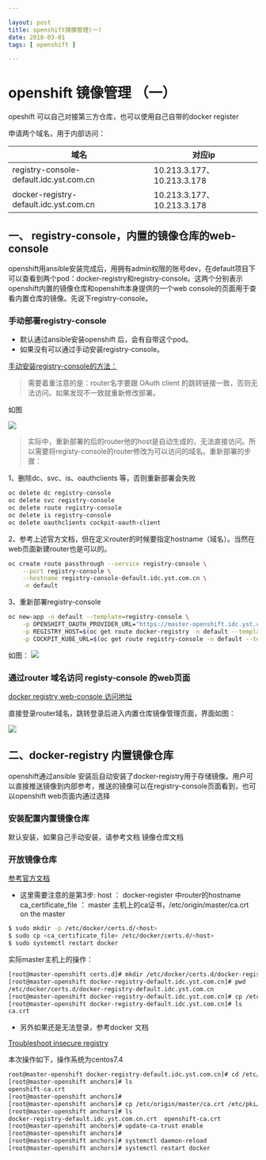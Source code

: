 ```yaml
---

layout: post
title: openshift镜像管理(一)
date: 2018-03-01
tags: [ openshift ]

---
```



#  openshift 镜像管理 （一）

opeshift 可以自己对接第三方仓库，也可以使用自己自带的docker register

申请两个域名，用于内部访问：

域名 | 对应ip |
----|-----|
registry-console-default.idc.yst.com.cn | 10.213.3.177、10.213.3.178
docker-registry-default.idc.yst.com.cn | 10.213.3.177、10.213.3.178



## 一、 registry-console，内置的镜像仓库的web-console

openshift用ansible安装完成后，用拥有admin权限的账号dev，在default项目下可以查看到两个pod：docker-registry和registry-console。这两个分别表示openshift内置的镜像仓库和openshift本身提供的一个web console的页面用于查看内置仓库的镜像。先说下registry-console。


### 手动部署registry-console

- 默认通过ansible安装openshift 后，会有自带这个pod。
- 如果没有可以通过手动安装registry-console。

[手动安装registry-console的方法：](https://docs.openshift.org/latest/install_config/registry/deploy_registry_existing_clusters.html#deploying-the-registry-console)

> 需要着重注意的是：router名字要跟  OAuth client 的跳转链接一致，否则无法访问。如果发现不一致就重新修改部署。

如图

![](https://ws1.sinaimg.cn/large/006tNc79gy1foxf02r0ijj31gu0i2gqs.jpg)

> 实际中，重新部署的后的router他的host是自动生成的，无法直接访问。所以需要将registy-console的router修改为可以访问的域名。重新部署的步骤：

1、删除dc、svc、is、oauthclients 等，否则重新部署会失败
``` bash
oc delete dc registry-console
oc delete svc registry-console
oc delete route registry-console
oc delete is registry-console
oc delete oauthclients cockpit-oauth-client
``` 

2、参考上述官方文档，但在定义router的时候要指定hostname（域名）。当然在web页面新建router也是可以的。

``` bash
oc create route passthrough --service registry-console \
    --port registry-console \
    --hostname registry-console-default.idc.yst.com.cn \
    -n default 
```


3、重新部署registry-console

``` bash
oc new-app -n default --template=registry-console \
    -p OPENSHIFT_OAUTH_PROVIDER_URL="https://master-openshift.idc.yst.com.cn:8443" \
    -p REGISTRY_HOST=$(oc get route docker-registry -n default --template='{{ .spec.host }}') \
    -p COCKPIT_KUBE_URL=$(oc get route registry-console -n default --template='https://{{ .spec.host }}')
``` 

如图：
![](https://ws3.sinaimg.cn/large/006tNc79gy1foxf0pevpcj30ul0d60vp.jpg)


### 通过router 域名访问 registy-console 的web页面

[docker registry web-console 访问地址](https://registry-console-default.idc.yst.com.cn/registry)

直接登录router域名，跳转登录后进入内置仓库镜像管理页面，界面如图：

![](https://ws3.sinaimg.cn/large/006tNc79gy1foxf11f67nj30xo0cwacf.jpg)





## 二、docker-registry 内置镜像仓库

openshift通过ansible 安装后自动安装了docker-registry用于存储镜像。用户可以直接推送镜像到内部参考，推送的镜像可以在registry-console页面看到，也可以openshift web页面内通过选择

### 安装配置内置镜像仓库
默认安装，如果自己手动安装，请参考文档
镜像仓库文档

### 开放镜像仓库
[参考官方文档](https://docs.openshift.org/latest/install_config/registry/securing_and_exposing_registry.html#Manually%20Exposing%20a%20Secure%20Registry)

- 这里需要注意的是第3步:
host ： docker-register 中router的hostname
ca_certificate_file ： master 主机上的ca证书，/etc/origin/master/ca.crt on the master

``` bash
$ sudo mkdir -p /etc/docker/certs.d/<host>
$ sudo cp <ca_certificate_file> /etc/docker/certs.d/<host>
$ sudo systemctl restart docker
```

实际master主机上的操作：

``` bash
[root@master-openshift certs.d]# mkdir /etc/docker/certs.d/docker-registry-default.idc.yst.com.cn
[root@master-openshift docker-registry-default.idc.yst.com.cn]# pwd
/etc/docker/certs.d/docker-registry-default.idc.yst.com.cn
[root@master-openshift docker-registry-default.idc.yst.com.cn]# cp /etc/origin/master/ca.crt /etc/docker/certs.d/docker-registry-default.idc.yst.com.cn/
[root@master-openshift docker-registry-default.idc.yst.com.cn]# ls
ca.crt
```


- 另外如果还是无法登录，参考docker 文档 

[Troubleshoot insecure registry](https://docs.docker.com/registry/insecure/#docker-still-complains-about-the-certificate-when-using-authentication)

本次操作如下，操作系统为centos7.4

``` bash
root@master-openshift docker-registry-default.idc.yst.com.cn]# cd /etc/pki/ca-trust/source/anchors/
[root@master-openshift anchors]# ls
openshift-ca.crt
[root@master-openshift anchors]#  
[root@master-openshift anchors]# cp /etc/origin/master/ca.crt /etc/pki/ca-trust/source/anchors/docker-registry-default.idc.yst.com.cn.crt
[root@master-openshift anchors]# ls
docker-registry-default.idc.yst.com.cn.crt  openshift-ca.crt
[root@master-openshift anchors]# update-ca-trust enable
[root@master-openshift anchors]# 
[root@master-openshift anchors]# systemctl daemon-reload
[root@master-openshift anchors]# systemctl restart docker
```







